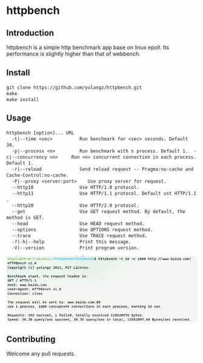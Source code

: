 # httpbench
## Introduction
httpbench is a simple http benchmark app base on linux epoll.
Its performance is slightly higher than that of webbench.

## Install
```shell
git clone https://github.com/yulangz/httpbench.git
make
make install
```

## Usage
```shell
httpbench [option]... URL
  -t|--time <sec>          Run benchmark for <sec> seconds. Default 30.
  -p|--process <n>         Run benchmark with n process. Default 1.  -c|--concurrency <n>     Run <n> concurrent connection in each process. Default 1.
  -r|--reload              Send reload request -- Pragma:no-cache and Cache-Control:no-cache.
  -P|--proxy <server:port>    Use proxy server for request.
  --http10                 Use HTTP/1.0 protocol.
  --http11                 Use HTTP/1.1 protocol. Default ust HTTP/1.1 .
  --http20                 Use HTTP/2.0 protocol.
  --get                    Use GET request method. By default, the method is GET.
  --head                   Use HEAD request method.
  --options                Use OPTIONS request method.
  --trace                  Use TRACE request method.
  -?|-h|--help             Print this message.
  -V|--version             Print program version.
```

![usage.png](usage.png)

## Contributing
Welcome any pull requests.
